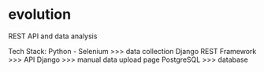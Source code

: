 # evolution
REST API and data analysis

Tech Stack:
Python - Selenium >>> data collection
Django REST Framework >>> API
Django >>> manual data upload page
PostgreSQL >>> database
